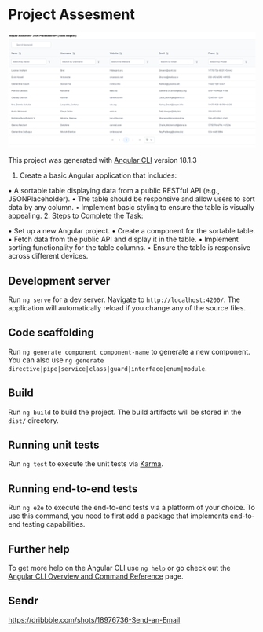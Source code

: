 # Project Assesment

<img src="src/assets/images/project-screenshot.png">

This project was generated with [Angular CLI](https://github.com/angular/angular-cli) version 18.1.3

 1. Create a basic Angular application that includes:

 • A sortable table displaying data from a public RESTful API (e.g., JSONPlaceholder).
 • The table should be responsive and allow users to sort data by any column.
 • Implement basic styling to ensure the table is visually appealing.
 2. Steps to Complete the Task:

 • Set up a new Angular project.
 • Create a component for the sortable table.
 • Fetch data from the public API and display it in the table.
 • Implement sorting functionality for the table columns.
 • Ensure the table is responsive across different devices.



## Development server

Run `ng serve` for a dev server. Navigate to `http://localhost:4200/`. The application will automatically reload if you change any of the source files.

## Code scaffolding

Run `ng generate component component-name` to generate a new component. You can also use `ng generate directive|pipe|service|class|guard|interface|enum|module`.

## Build

Run `ng build` to build the project. The build artifacts will be stored in the `dist/` directory.

## Running unit tests

Run `ng test` to execute the unit tests via [Karma](https://karma-runner.github.io).

## Running end-to-end tests

Run `ng e2e` to execute the end-to-end tests via a platform of your choice. To use this command, you need to first add a package that implements end-to-end testing capabilities.

## Further help

To get more help on the Angular CLI use `ng help` or go check out the [Angular CLI Overview and Command Reference](https://angular.io/cli) page.



## Sendr 
https://dribbble.com/shots/18976736-Send-an-Email